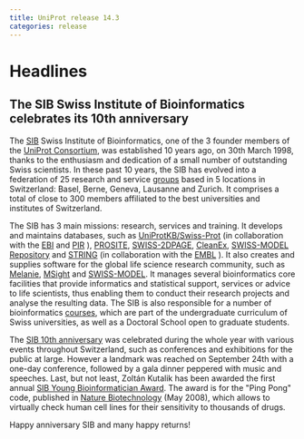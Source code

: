 ```yaml
---
title: UniProt release 14.3
categories: release
---
```


# Headlines

## The SIB Swiss Institute of Bioinformatics celebrates its 10th anniversary

The [SIB](http://www.isb-sib.ch/) Swiss Institute of Bioinformatics, one of the 3 founder members of the [UniProt Consortium](http://www.uniprot.org/help/about), was established 10 years ago, on 30th March 1998, thanks to the enthusiasm and dedication of a small number of outstanding Swiss scientists. In these past 10 years, the SIB has evolved into a federation of 25 research and service [groups](http://www.isb-sib.ch/groups/intro.htm) based in 5 locations in Switzerland: Basel, Berne, Geneva, Lausanne and Zurich. It comprises a total of close to 300 members affiliated to the best universities and institutes of Switzerland.

The SIB has 3 main missions: research, services and training. It develops and maintains databases, such as [UniProtKB/Swiss-Prot](http://www.uniprot.org/help/uniprotkb) (in collaboration with the [EBI](http://www.ebi.ac.uk/) and [PIR](http://pir.georgetown.edu/) ), [PROSITE](http://prosite.expasy.org/), [SWISS-2DPAGE](http://world-2dpage.expasy.org/swiss-2dpage/), [CleanEx](http://cleanex.vital-it.ch/), [SWISS-MODEL Repository](http://swissmodel.expasy.org/repository/) and [STRING](http://string.embl.de/) (in collaboration with the [EMBL](http://www.embl.de/) ). It also creates and supplies software for the global life science research community, such as [Melanie](http://world-2dpage.expasy.org/melanie/), [MSight](http://web.expasy.org/MSight/) and [SWISS-MODEL](http://swissmodel.expasy.org/). It manages several bioinformatics core facilities that provide informatics and statistical support, services or advice to life scientists, thus enabling them to conduct their research projects and analyse the resulting data. The SIB is also responsible for a number of bioinformatics [courses](http://www.isb-sib.ch/education.html), which are part of the undergraduate curriculum of Swiss universities, as well as a Doctoral School open to graduate students.

The [SIB 10th anniversary](http://www.isb-sib.ch/news-a-events/news/311-sib-10th-anniversary-introduction.html) was celebrated during the whole year with various events throughout Switzerland, such as conferences and exhibitions for the public at large. However a landmark was reached on September 24th with a one-day conference, followed by a gala dinner peppered with music and speeches. Last, but not least, Zoltán Kutalik has been awarded the first annual [SIB Young Bioinformatician Award](http://www.isb-sib.ch/research/sib-awards/sib-award-2008.html). The award is for the "Ping Pong" code, published in [Nature Biotechnology](http://view.ncbi.nlm.nih.gov/pubmed/18464786) (May 2008), which allows to virtually check human cell lines for their sensitivity to thousands of drugs.

Happy anniversary SIB and many happy returns!
